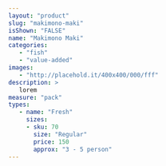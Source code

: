 ```yaml
---
layout: "product"
slug: "makimono-maki"
isShown: "FALSE"
name: "Makimono Maki"
categories:
   - "fish"
   - "value-added"
images:
   - "http://placehold.it/400x400/000/fff"
description: >
   lorem
measure: "pack"
types: 
   - name: "Fresh"
     sizes: 
     - sku: 70
       size: "Regular"
       price: 150
       approx: "3 - 5 person"
---
```

